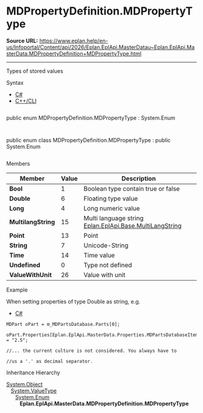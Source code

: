 # MDPropertyDefinition.MDPropertyType

**Source URL:** https://www.eplan.help/en-us/Infoportal/Content/api/2026/Eplan.EplApi.MasterDatau~Eplan.EplApi.MasterData.MDPropertyDefinition+MDPropertyType.html

---

Types of stored values

Syntax

- [C#](#i-syntax-CS)
- [C++/CLI](#i-syntax-CPP2005)

```
```
public enum MDPropertyDefinition.MDPropertyType : System.Enum
```
```

```
```
public enum class MDPropertyDefinition.MDPropertyType : public System.Enum
```
```

Members

| Member | Value | Description |
| --- | --- | --- |
| **Bool** | 1 | Boolean type contain true or false |
| **Double** | 6 | Floating type value |
| **Long** | 4 | Long numeric value |
| **MultilangString** | 15 | Multi language string [Eplan.EplApi.Base.MultiLangString](Eplan.EplApi.Baseu~Eplan.EplApi.Base.MultiLangString.html) |
| **Point** | 13 | Point |
| **String** | 7 | Unicode-String |
| **Time** | 14 | Time value |
| **Undefined** | 0 | Type not defined |
| **ValueWithUnit** | 26 | Value with unit |

Example

When setting properties of type Double as string, e.g.

- [C#](#i-tab-content-b2f5a5c7-50ae-41a3-9afa-272e112402b9)

```
MDPart oPart = m_MDPartsDatabase.Parts[0];

oPart.Properties[Eplan.EplApi.MasterData.Properties.MDPartsDatabaseItem.ARTICLE_HEIGHT] = "2.5";

//... the current culture is not considered. You always have to

//us a '.' as decimal separator.
```

Inheritance Hierarchy

[System.Object](#)  
   [System.ValueType](#)  
      [System.Enum](#)  
         **Eplan.EplApi.MasterData.MDPropertyDefinition.MDPropertyType**
